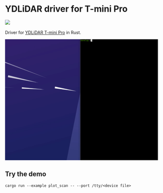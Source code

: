 # YDLiDAR driver for T-mini Pro

![](https://github.com/tier4/ydlidar_driver/actions/workflows/test.yml/badge.svg)

Driver for [YDLiDAR T-mini Pro](https://www.ydlidar.com/products/view/22.html) in Rust.

![](images/plot_scan.gif)

## Try the demo

```
cargo run --example plot_scan -- --port /tty/<device file>
```
